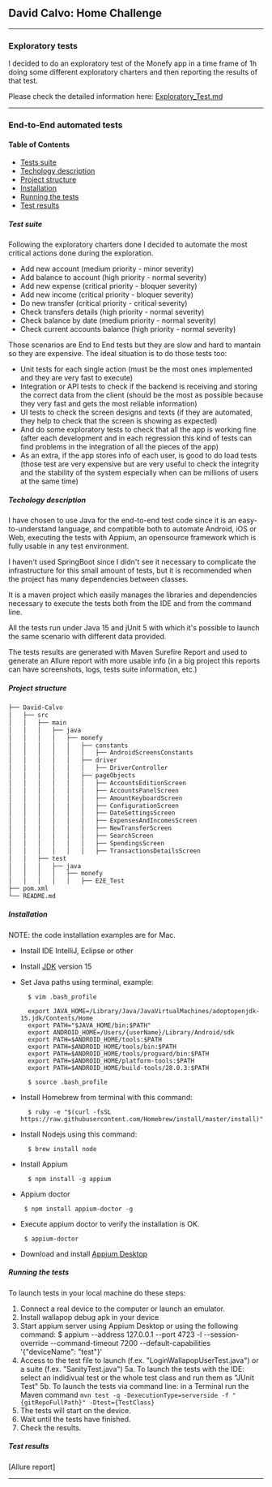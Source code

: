 ## David Calvo: Home Challenge

-------------------------------------------------------------------------------------------------

### Exploratory tests

I decided to do an exploratory test of the Monefy app in a time frame of 1h doing some different exploratory charters and then reporting the results of that test.

Please check the detailed information here: [Exploratory_Test.md](../master/src/test/java/monefy/Exploratory_Test.md)


-------------------------------------------------------------------------------------------------

### End-to-End automated tests

#### Table of Contents
- [Tests suite](#tests-suite)
- [Techology description](#techology-description)
- [Project structure](#project-structure)
- [Installation](#installation)
- [Running the tests](#running-the-tests)
- [Test results](#test-results)


##### Test suite

Following the exploratory charters done I decided to automate the most critical actions done during the exploration.
- Add new account (medium priority - minor severity)
- Add balance to account (high priority - normal severity)
- Add new expense (critical priority - bloquer severity)
- Add new income (critical priority - bloquer severity)
- Do new transfer (critical priority - critical severity)
- Check transfers details (high priority - normal severity)
- Check balance by date (medium priority - normal severity)
- Check current accounts balance (high priority - normal severity)

Those scenarios are End to End tests but they are slow and hard to mantain so they are expensive.
The ideal situation is to do those tests too:
- Unit tests for each single action (must be the most ones implemented and they are very fast to execute)
- Integration or API tests to check if the backend is receiving and storing the correct data from the client (should be the most as possible because they very fast and gets the most reliable information) 
- UI tests to check the screen designs and texts (if they are automated, they help to check that the screen is showing as expected)
- And do some exploratory tests to check that all the app is working fine (after each development and in each regression this kind of tests can find problems in the integration of all the pieces of the app)
- As an extra, if the app stores info of each user, is good to do load tests (those test are very expensive but are very useful to check the integrity and the stability of the system especially when can be millions of users at the same time)  


##### Techology description

I have chosen to use Java for the end-to-end test code since it is an easy-to-understand language, and compatible both to automate Android, iOS or Web, executing the tests with Appium, an opensource framework which is fully usable in any test environment.

I haven't used SpringBoot since I didn't see it necessary to complicate the infrastructure for this small amount of tests, but it is recommended when the project has many dependencies between classes.

It is a maven project which easily manages the libraries and dependencies necessary to execute the tests both from the IDE and from the command line.

All the tests run under Java 15 and jUnit 5 with which it's possible to launch the same scenario with different data provided.

The tests results are generated with Maven Surefire Report and used to generate an Allure report with more usable info (in a big project this reports can have screenshots, logs, tests suite information, etc.)


##### Project structure

```bash
├── David-Calvo
│   ├── src
│   │   ├── main
│   │   │   ├── java
│   │   │   │   ├── monefy
│   │   │   │   │   ├── constants
│   │   │   │   │   │   ├── AndroidScreensConstants
│   │   │   │   │   ├── driver
│   │   │   │   │   │   ├── DriverController
│   │   │   │   │   ├── pageObjects
│   │   │   │   │   │   ├── AccountsEditionScreen
│   │   │   │   │   │   ├── AccountsPanelScreen
│   │   │   │   │   │   ├── AmountKeyboardScreen
│   │   │   │   │   │   ├── ConfigurationScreen
│   │   │   │   │   │   ├── DateSettingsScreen
│   │   │   │   │   │   ├── ExpensesAndIncomesScreen
│   │   │   │   │   │   ├── NewTransferScreen
│   │   │   │   │   │   ├── SearchScreen
│   │   │   │   │   │   ├── SpendingsScreen
│   │   │   │   │   │   ├── TransactionsDetailsScreen
│   │   ├── test
│   │   │   ├── java
│   │   │   │   ├── monefy
│   │   │   │   │   ├── E2E_Test
├── pom.xml
└── README.md 
```


##### Installation

NOTE: the code installation examples are for Mac.
 
- Install IDE IntelliJ, Eclipse or other
- Install [JDK](https://www.oracle.com/java/technologies/javase-downloads.html) version 15
- Set Java paths using terminal, example:
    
        $ vim .bash_profile
    
        export JAVA_HOME=/Library/Java/JavaVirtualMachines/adoptopenjdk-15.jdk/Contents/Home
        export PATH="$JAVA_HOME/bin:$PATH"
        export ANDROID_HOME=/Users/{userName}/Library/Android/sdk
        export PATH=$ANDROID_HOME/tools:$PATH
        export PATH=$ANDROID_HOME/tools/bin:$PATH
        export PATH=$ANDROID_HOME/tools/proguard/bin:$PATH
        export PATH=$ANDROID_HOME/platform-tools:$PATH
        export PATH=$ANDROID_HOME/build-tools/28.0.3:$PATH
        
        $ source .bash_profile
        
- Install Homebrew from terminal with this command:
        
        $ ruby -e "$(curl -fsSL https://raw.githubusercontent.com/Homebrew/install/master/install)"
    
- Install Nodejs using this command:
       
        $ brew install node
        
- Install Appium

        $ npm install -g appium
        
 - Appium doctor
 
        $ npm install appium-doctor -g
        
 - Execute appium doctor to verify the installation is OK.
 
        $ appium-doctor
        
 -  Download and install [Appium Desktop](https://github.com/appium/appium-desktop/releases/) 
 

##### Running the tests

To launch tests in your local machine do these steps:
1. Connect a real device to the computer or launch an emulator. 
2. Install wallapop debug apk in your device
3. Start appium server using Appium Desktop or using the following command:
        $ appium --address 127.0.0.1 --port 4723 -l --session-override --command-timeout 7200 --default-capabilities '{"deviceName": "test"}'     
4. Access to the test file to launch (f.ex. "LoginWallapopUserTest.java") or a suite (f.ex. "SanityTest.java")
5a. To launch the tests with the IDE: select an indidivual test or the whole test class and run them as "JUnit Test"
5b. To launch the tests via command line: in a Terminal run the Maven command `mvn test -q -DexecutionType=serverside -f "{gitRepoFullPath}" -Dtest={TestClass}`
6. The tests will start on the device.
7. Wait until the tests have finished.
8. Check the results.


##### Test results

[Allure report]


-------------------------------------------------------------------------------------------------

